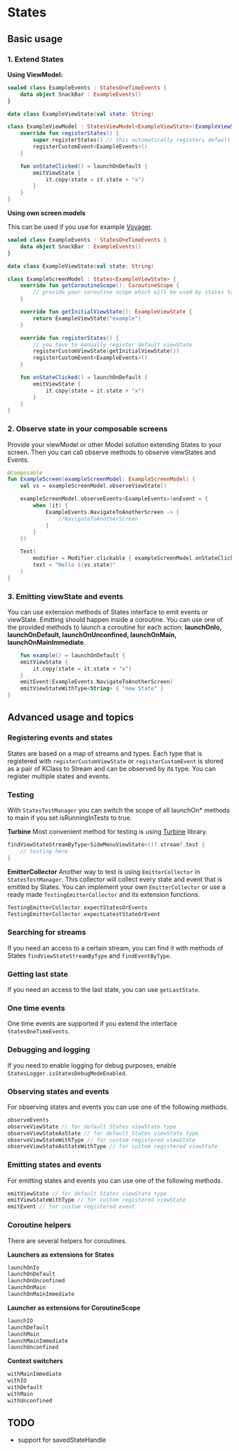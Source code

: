 # States

## Basic usage

### 1. Extend States

**Using ViewModel:**

```kotlin
sealed class ExampleEvents : StatesOneTimeEvents {
    data object SnackBar : ExampleEvents()
}

data class ExampleViewState(val state: String)

class ExampleViewModel : StatesViewModel<ExampleViewState>(ExampleViewState("example")) {
    override fun registerStates() {
        super.registerStates() // this automatically registers default viewState
        registerCustomEvent<ExampleEvents>()
    }

    fun onStateClicked() = launchOnDefault {
        emitViewState {
            it.copy(state = it.state + "x")
        }
    }
}
```

**Using own screen models**

This can be used if you use for
example [Voyager](https://voyager.adriel.cafe/screenmodel/coroutines-integration).

```kotlin
sealed class ExampleEvents : StatesOneTimeEvents {
    data object SnackBar : ExampleEvents()
}

data class ExampleViewState(val state: String)

class ExampleScreenModel : States<ExampleViewState> {
    override fun getCoroutineScope(): CoroutineScope {
        // provide your coroutine scope which will be used by states to operate on
    }

    override fun getInitialViewState(): ExampleViewState {
        return ExampleViewState("example")
    }

    override fun registerStates() {
        // you have to manually register default viewState
        registerCustomViewState(getInitialViewState())
        registerCustomEvent<ExampleEvents>()
    }

    fun onStateClicked() = launchOnDefault {
        emitViewState {
            it.copy(state = it.state + "x")
        }
    }
}
```

### 2. Observe state in your composable screens

Provide your viewModel or other Model solution extending States to your screen. Then you
can call observe methods to observe viewStates and Events.

```kotlin
@Composable
fun ExampleScreen(exampleScreenModel: ExampleScreenModel) {
    val vs = exampleScreenModel.observeViewState()

    exampleScreenModel.observeEvents<ExampleEvents>(onEvent = {
        when (it) {
            ExampleEvents.NavigateToAnotherScreen -> {
                //NavigateToAnotherScreen   
            }
        }
    })

    Text(
        modifier = Modifier.clickable { exampleScreenModel.onStateClicked() },
        text = "Hello ${vs.state}"
    )
}
```

### 3. Emitting viewState and events

You can use extension methods of States interface to emit events or viewState.
Emitting should happen inside a coroutine. You can use one of the provided methods to launch a
coroutine
for each action: **launchOnIo, launchOnDefault, launchOnUnconfined, launchOnMain,
launchOnMainImmediate**.

```kotlin
    fun example() = launchOnDefault {
    emitViewState {
        it.copy(state = it.state + "x")
    }
    emitEvent(ExampleEvents.NavigateToAnotherScreen)
    emitViewStateWithType<String> { "new State" }
}
```

## Advanced usage and topics

### Registering events and states

States are based on a map of streams and types. Each type that is registered with
`registerCustomViewState` or `registerCustomEvent` is stored
as a pair of KClass to Stream and can be observed by its type.
You can register multiple states and events.

### Testing

With `StatesTestManager` you can switch the scope of all launchOn* methods to main if you set
isRunningInTests to true.

**Turbine**
Most convenient method for testing is using [Turbine](https://github.com/cashapp/turbine) library.

```kotlin
findViewStateStreamByType<SideMenuViewState>()?.stream?.test {
    // testing here
}
```

**EmitterCollector**
Another way to test is using `EmitterCollector` in  `StatesTestManager`. This collector will collect
every state and event
that is emitted by States. You can implement your own `EmitterCollector` or use a ready
made `TestingEmitterCollector` and its extension functions.

```kotlin
TestingEmitterCollector.expectStatesOrEvents
TestingEmitterCollector.expectLatestStateOrEvent
```

### Searching for streams

If you need an access to a certain stream, you can find it with methods of
States `findViewStateStreamByType` and `findEventByType`.

### Getting last state

If you need an access to the last state, you can use `getLastState`.

### One time events

One time events are supported if you extend the interface `StatesOneTimeEvents`.

### Debugging and logging

If you need to enable logging for debug purposes, enable `StatesLogger.isStatesDebugModeEnabled`.

### Observing states and events

For observing states and events you can use one of the following methods.

```kotlin
observeEvents
observeViewState // for default States viewState type
observeViewStateAsState // for default States viewState type
observeViewStateWithType // for custom registered viewState
observeViewStateAsStateWithType // for custom registered viewState
```

### Emitting states and events

For emitting states and events you can use one of the following methods.

```kotlin
emitViewState // for default States viewState type
emitViewStateWithType // for custom registered viewState
emitEvent // for custom registered event
```

### Coroutine helpers

There are several helpers for coroutines.

**Launchers as extensions for States**

```kotlin
launchOnIo
launchOnDefault
launchOnUnconfined
launchOnMain
launchOnMainImmediate
```

**Launcher as extensions for CoroutineScope**

```kotlin
launchIO
launchDefault
launchMain
launchMainImmediate
launchUnconfined
```

**Context switchers**

```kotlin
withMainImmediate
withIO
withDefault
withMain
withUnconfined
```

## TODO

- support for savedStateHandle